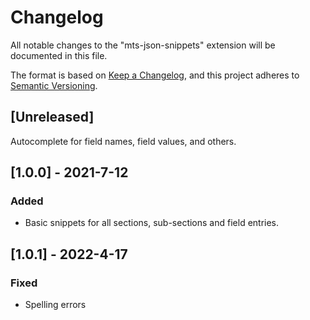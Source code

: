 # Changelog

All notable changes to the "mts-json-snippets" extension will be documented in this file.

The format is based on [Keep a Changelog](https://keepachangelog.com/en/1.0.0/),
and this project adheres to [Semantic Versioning](https://semver.org/spec/v2.0.0.html).

## [Unreleased]

Autocomplete for field names, field values, and others.

## [1.0.0] - 2021-7-12

### Added

- Basic snippets for all sections, sub-sections and field entries.

## [1.0.1] - 2022-4-17

### Fixed

- Spelling errors
